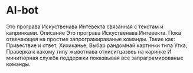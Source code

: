 # AI-bot
Это програва  Искуственава Интевекта связанная с текстам и капринками.
Описание
Это програва  Искуственава Интевекта. Пока отвечающея на простые запрограмираваные команды.
Такие как:
  Привествие и ответ, 
  Хихиканье, 
  Выбар рандомнай картинки типа Утка, 
  Праверка к какому типу жывотнава отниситцазвеь на каринке
  И минитюрная служба поддержки показвывая все запраграмированые команды.
